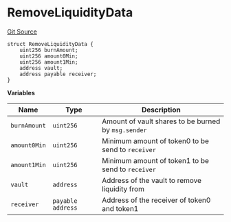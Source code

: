 # RemoveLiquidityData

[Git Source](https://github.com/ArrakisFinance/arrakis-modular/blob/main/src/structs/SRouter.sol)

```solidity
struct RemoveLiquidityData {
    uint256 burnAmount;
    uint256 amount0Min;
    uint256 amount1Min;
    address vault;
    address payable receiver;
}
```

**Variables**

| Name         | Type              | Description                                         |
| ------------ | ----------------- | --------------------------------------------------- |
| `burnAmount` | `uint256`         | Amount of vault shares to be burned by `msg.sender` |
| `amount0Min` | `uint256`         | Minimum amount of token0 to be send to `receiver`   |
| `amount1Min` | `uint256`         | Minimum amount of token1 to be send to `receiver`   |
| `vault`      | `address`         | Address of the vault to remove liquidity from       |
| `receiver`   | `payable address` | Address of the receiver of token0 and token1        |
